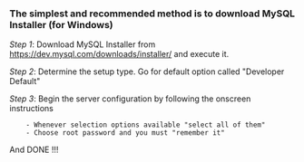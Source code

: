 
### The simplest and recommended method is to download MySQL Installer (for Windows)

*Step 1*: Download MySQL Installer from https://dev.mysql.com/downloads/installer/ and execute it.

*Step 2*: Determine the setup type. Go for default option called "Developer Default"

*Step 3*: Begin the server configuration by following the onscreen instructions

        - Whenever selection options available "select all of them"
        - Choose root password and you must "remember it"

And DONE !!!
